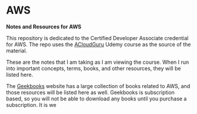 # AWS
**Notes and Resources for AWS**

This repository is dedicated to the Certified Developer Associate credential for AWS. The repo uses the [ACloudGuru](https://acloud.guru/dashboard) Udemy course as the source of the material.

These are the notes that I am taking as I am viewing the course. When I run into important concepts, terms, books, and other resources, they will be listed here.

The [Geekbooks](https://www.geekbooks.me/) website has a large collection of books related to AWS, and those resources will be listed here as well. Geekbooks is subscription based, so you will not be able to download any books until you purchase a subscription. It is we
<!--stackedit_data:
eyJoaXN0b3J5IjpbMTgyMDAwMjc3NCwtMTg3MDU3NTI5MF19
-->